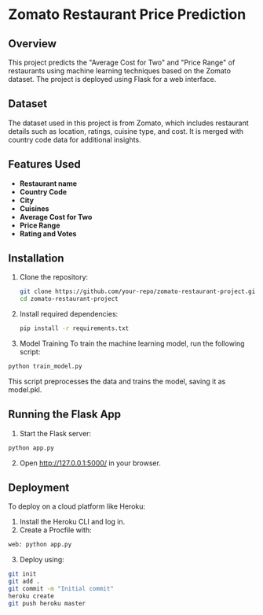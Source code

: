 # Zomato Restaurant Price Prediction

## Overview
This project predicts the "Average Cost for Two" and "Price Range" of restaurants using machine learning techniques based on the Zomato dataset. The project is deployed using Flask for a web interface.

## Dataset
The dataset used in this project is from Zomato, which includes restaurant details such as location, ratings, cuisine type, and cost. It is merged with country code data for additional insights.

## Features Used
- **Restaurant name**
- **Country Code**
- **City**
- **Cuisines**
- **Average Cost for Two**
- **Price Range**
- **Rating and Votes**

## Installation
1. Clone the repository:
   ```bash
   git clone https://github.com/your-repo/zomato-restaurant-project.git
   cd zomato-restaurant-project

2. Install required dependencies:
   ```bash
   pip install -r requirements.txt

3. Model Training
To train the machine learning model, run the following script:
```bash
python train_model.py
```
This script preprocesses the data and trains the model, saving it as model.pkl.

##  Running the Flask App
1. Start the Flask server:
```bash
python app.py
```
2. Open http://127.0.0.1:5000/ in your browser.

## Deployment
To deploy on a cloud platform like Heroku:

1. Install the Heroku CLI and log in.
2. Create a Procfile with:
```bash
web: python app.py
```
3. Deploy using:
```bash
git init
git add .
git commit -m "Initial commit"
heroku create
git push heroku master



